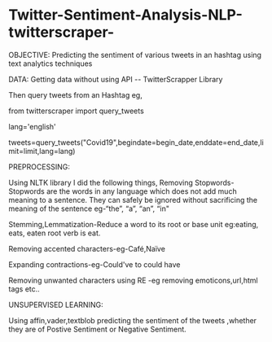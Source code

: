 # Twitter-Sentiment-Analysis-NLP-twitterscraper-

OBJECTIVE:
Predicting the sentiment of various tweets in an hashtag using text analytics techniques

DATA:
Getting data without using API -- TwitterScrapper Library

Then query tweets from an Hashtag eg,

from twitterscraper import query_tweets

lang='english'

tweets=query_tweets("Covid19",begindate=begin_date,enddate=end_date,limit=limit,lang=lang)

PREPROCESSING:

Using NLTK library I did the following things,
Removing Stopwords-Stopwords are the words in any language which does not add much meaning to a sentence. They can safely be ignored without sacrificing the meaning of the sentence eg-“the”, “a”, “an”, “in"

Stemming,Lemmatization-Reduce a word to its root or base unit eg:eating, eats, eaten root verb is eat.

Removing accented characters-eg-Café,Naïve

Expanding contractions-eg-Could've to could have

Removing unwanted characters using RE -eg removing emoticons,url,html tags etc..

UNSUPERVISED LEARNING:

Using affin,vader,textblob predicting the sentiment of the tweets ,whether they are of Postive Sentiment or Negative Sentiment.


